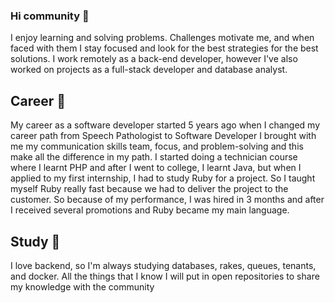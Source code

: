 ### Hi community 👋
I enjoy learning and solving problems. 
Challenges motivate me, and when faced with them I stay focused and look for the best strategies for the best solutions.
I work remotely as a back-end developer, however I've also worked on projects as a full-stack developer and database analyst.

## Career 🔭 
My career as a software developer started 5 years ago when I changed my career path from Speech Pathologist to Software Developer I brought with me my communication skills team, focus, and problem-solving and this make all the difference in my path.
I started doing a technician course where I learnt PHP and after I went to college, I learnt Java, but when I applied to my first internship, I had to study Ruby for a project. So I taught myself Ruby really fast because we had to deliver the project to the customer. So because of my performance, I was hired in 3 months and after I received several promotions and Ruby became my main language.

## Study 🌱
I love backend, so I'm always studying databases, rakes, queues, tenants, and docker. All the things that I know I will put in open repositories to share my knowledge with the community

<!--
**anakettl/anakettl** is a ✨ _special_ ✨ repository because its `README.md` (this file) appears on your GitHub profile.

Here are some ideas to get you started:

- 🔭 I’m currently working on ...
- 🌱 I’m currently learning ...
- 👯 I’m looking to collaborate on ...
- 🤔 I’m looking for help with ...
- 💬 Ask me about ...
- 📫 How to reach me: ...
- 😄 Pronouns: ...
- ⚡ Fun fact: ...
-->
